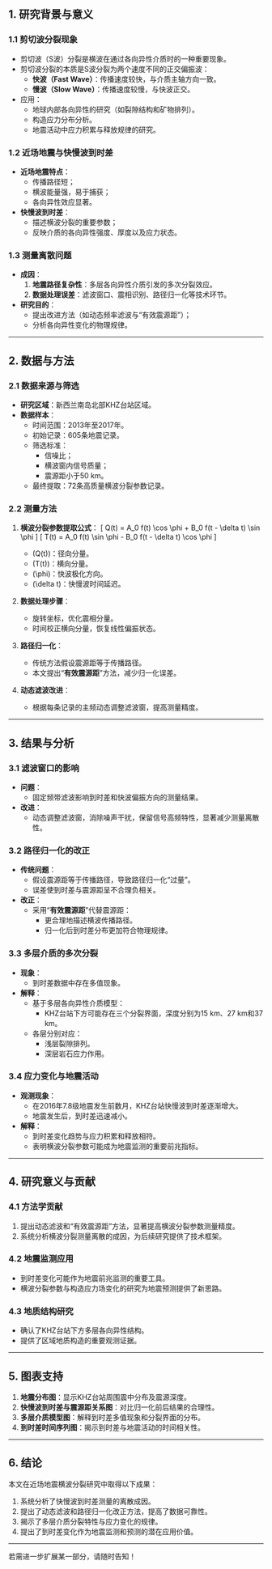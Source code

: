 

## 1. 研究背景与意义

### 1.1 剪切波分裂现象
- 剪切波（S波）分裂是横波在通过各向异性介质时的一种重要现象。
- 剪切波分裂的本质是S波分裂为两个速度不同的正交偏振波：
  - **快波（Fast Wave）**：传播速度较快，与介质主轴方向一致。
  - **慢波（Slow Wave）**：传播速度较慢，与快波正交。
- 应用：
  - 地球内部各向异性的研究（如裂隙结构和矿物排列）。
  - 构造应力分布分析。
  - 地震活动中应力积累与释放规律的研究。

### 1.2 近场地震与快慢波到时差
- **近场地震特点**：
  - 传播路径短；
  - 横波能量强，易于捕获；
  - 各向异性效应显著。
- **快慢波到时差**：
  - 描述横波分裂的重要参数；
  - 反映介质的各向异性强度、厚度以及应力状态。

### 1.3 测量离散问题
- **成因**：
  1. **地震路径复杂性**：多层各向异性介质引发的多次分裂效应。
  2. **数据处理误差**：滤波窗口、震相识别、路径归一化等技术环节。
- **研究目的**：
  - 提出改进方法（如动态频率滤波与“有效震源距”）；
  - 分析各向异性变化的物理规律。

---

## 2. 数据与方法

### 2.1 数据来源与筛选
- **研究区域**：新西兰南岛北部KHZ台站区域。
- **数据样本**：
  - 时间范围：2013年至2017年。
  - 初始记录：605条地震记录。
  - 筛选标准：
    - 信噪比；
    - 横波窗内信号质量；
    - 震源距小于50 km。
  - 最终提取：72条高质量横波分裂参数记录。

### 2.2 测量方法
1. **横波分裂参数提取公式**：
   \[
   Q(t) = A_0 f(t) \cos \phi + B_0 f(t - \delta t) \sin \phi
   \]
   \[
   T(t) = A_0 f(t) \sin \phi - B_0 f(t - \delta t) \cos \phi
   \]
   - \(Q(t)\)：径向分量。
   - \(T(t)\)：横向分量。
   - \(\phi\)：快波极化方向。
   - \(\delta t\)：快慢波时间延迟。

2. **数据处理步骤**：
   - 旋转坐标，优化震相分量。
   - 时间校正横向分量，恢复线性偏振状态。

3. **路径归一化**：
   - 传统方法假设震源距等于传播路径。
   - 本文提出“**有效震源距**”方法，减少归一化误差。

4. **动态滤波改进**：
   - 根据每条记录的主频动态调整滤波窗，提高测量精度。

---

## 3. 结果与分析

### 3.1 滤波窗口的影响
- **问题**：
  - 固定频带滤波影响到时差和快波偏振方向的测量结果。
- **改进**：
  - 动态调整滤波窗，消除噪声干扰，保留信号高频特性，显著减少测量离散性。

### 3.2 路径归一化的改正
- **传统问题**：
  - 假设震源距等于传播路径，导致路径归一化“过量”。
  - 误差使到时差与震源距呈不合理负相关。
- **改正**：
  - 采用“**有效震源距**”代替震源距：
    - 更合理地描述横波传播路径。
    - 归一化后到时差分布更加符合物理规律。

### 3.3 多层介质的多次分裂
- **现象**：
  - 到时差数据中存在多值现象。
- **解释**：
  - 基于多层各向异性介质模型：
    - KHZ台站下方可能存在三个分裂界面，深度分别为15 km、27 km和37 km。
  - 各层分别对应：
    - 浅层裂隙排列。
    - 深层岩石应力作用。

### 3.4 应力变化与地震活动
- **观测现象**：
  - 在2016年7.8级地震发生前数月，KHZ台站快慢波到时差逐渐增大。
  - 地震发生后，到时差迅速减小。
- **解释**：
  - 到时差变化趋势与应力积累和释放相符。
  - 表明横波分裂参数可能成为地震监测的重要前兆指标。

---

## 4. 研究意义与贡献

### 4.1 方法学贡献
1. 提出动态滤波和“有效震源距”方法，显著提高横波分裂参数测量精度。
2. 系统分析横波分裂测量离散的成因，为后续研究提供了技术框架。

### 4.2 地震监测应用
- 到时差变化可能作为地震前兆监测的重要工具。
- 横波分裂参数与构造应力场变化的研究为地震预测提供了新思路。

### 4.3 地质结构研究
- 确认了KHZ台站下方多层各向异性结构。
- 提供了区域地质构造的重要观测证据。

---

## 5. 图表支持
1. **地震分布图**：显示KHZ台站周围震中分布及震源深度。
2. **快慢波到时差与震源距关系图**：对比归一化前后结果的合理性。
3. **多层介质模型图**：解释到时差多值现象和分裂界面的分布。
4. **到时差时间序列图**：揭示到时差与地震活动的时间相关性。

---

## 6. 结论
本文在近场地震横波分裂研究中取得以下成果：
1. 系统分析了快慢波到时差测量的离散成因。
2. 提出了动态滤波和路径归一化改正方法，提高了数据可靠性。
3. 揭示了多层介质分裂特性与应力变化的规律。
4. 提出了到时差变化作为地震监测和预测的潜在应用价值。

---

若需进一步扩展某一部分，请随时告知！
```


























